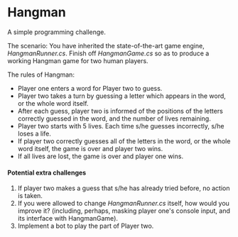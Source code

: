 ﻿# Hangman

A simple programming challenge.

The scenario:
You have inherited the state-of-the-art game engine, *HangmanRunner.cs*. Finish off *HangmanGame.cs* so as to produce a working Hangman game for two human players.

The rules of Hangman:
- Player one enters a word for Player two to guess.
- Player two takes a turn by guessing a letter which appears in the word, or the whole word itself.
- After each guess, player two is informed of the positions of the letters correctly guessed in the word, and the number of lives remaining.
- Player two starts with 5 lives. Each time s/he guesses incorrectly, s/he loses a life.
- If player two correctly guesses all of the letters in the word, or the whole word itself, the game is over
  and player two wins.
- If all lives are lost, the game is over and player one wins.


#### Potential extra challenges
1. If player two makes a guess that s/he has already tried before, no action is taken.
2. If you were allowed to change *HangmanRunner.cs* itself, how would you improve it? (including, perhaps, masking player one's console input, and its interface with HangmanGame).
3. Implement a bot to play the part of Player two.